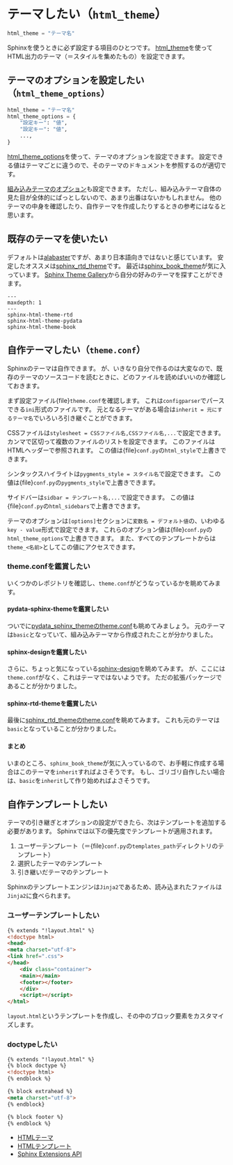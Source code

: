 # テーマしたい（``html_theme``）

```python
html_theme = "テーマ名"
```

Sphinxを使うときに必ず設定する項目のひとつです。
[html_theme](https://www.sphinx-doc.org/ja/master/usage/configuration.html#confval-html_theme)を使ってHTML出力のテーマ（＝スタイルを集めたもの）を設定できます。


## テーマのオプションを設定したい（``html_theme_options``）

```python
html_theme = "テーマ名"
html_theme_options = {
    "設定キー": "値",
    "設定キー": "値",
    ...,
}
```

[html_theme_options](https://www.sphinx-doc.org/ja/master/usage/configuration.html#confval-html_theme_options)を使って、テーマのオプションを設定できます。
設定できる値はテーマごとに違うので、そのテーマのドキュメントを参照するのが適切です。

[組み込みテーマのオプション](https://www.sphinx-doc.org/ja/master/usage/theming.html#builtin-themes)も設定できます。
ただし、組み込みテーマ自体の見た目が全体的にぱっとしないので、あまり出番はないかもしれません。
他のテーマの中身を確認したり、自作テーマを作成したりするときの参考にはなると思います。

## 既存のテーマを使いたい

デフォルトは[alabaster](https://alabaster.readthedocs.io/en/latest/)ですが、あまり日本語向きではないと感じています。
安定したオススメは[sphinx_rtd_theme](https://sphinx-rtd-theme.readthedocs.io/en/stable/)です。
最近は[sphinx_book_theme](https://sphinx-book-theme.readthedocs.io/en/stable/)が気に入っています。
[Sphinx Theme Gallery](https://sphinx-themes.readthedocs.io/en/latest/)から自分の好みのテーマを探すことができます。

```{toctree}
---
maxdepth: 1
---
sphinx-html-theme-rtd
sphinx-html-theme-pydata
sphinx-html-theme-book
```

## 自作テーマしたい（``theme.conf``）

Sphinxのテーマは自作できます。
が、いきなり自分で作るのは大変なので、既存のテーマのソースコードを読むときに、どのファイルを読めばいいのか確認しておきます。

まず設定ファイル{file}`theme.conf`を確認します。
これは``configparser``でパースできる``ini``形式のファイルです。
元となるテーマがある場合は``inherit = 元にするテーマ名``でいろいろ引き継ぐことができます。

CSSファイルは``stylesheet = CSSファイル名,CSSファイル名,...``で設定できます。
カンマで区切って複数のファイルのリストを設定できます。
このファイルはHTMLヘッダーで参照されます。
この値は{file}`conf.py`の``html_style``で上書きできます。

シンタックスハイライトは``pygments_style = スタイル名``で設定できます。
この値は{file}`conf.py`の``pygments_style``で上書きできます。

サイドバーは``sidbar = テンプレート名,...``で設定できます。
この値は{file}`conf.py`の``html_sidebars``で上書きできます。

テーマのオプションは``[options]``セクションに``変数名 = デフォルト値``の、いわゆる``key - value``形式で設定できます。
これらのオプション値は{file}`conf.py`の``html_theme_options``で上書きできます。
また、すべてのテンプレートからは``theme_<名前>``としてこの値にアクセスできます。

### theme.confを鑑賞したい

いくつかのレポジトリを確認し、``theme.conf``がどうなっているかを眺めてみます。



#### pydata-sphinx-themeを鑑賞したい

ついでに[pydata_sphinx_themeのtheme.conf](https://github.com/pydata/pydata-sphinx-theme/blob/main/src/pydata_sphinx_theme/theme/pydata_sphinx_theme/theme.conf)も眺めてみましょう。
元のテーマは``basic``となっていて、組み込みテーマから作成されたことが分かりました。

#### sphinx-designを鑑賞したい

さらに、ちょっと気になっている[sphinx-design](https://github.com/executablebooks/sphinx-design)を眺めてみます。
が、ここには``theme.conf``がなく、これはテーマではないようです。
ただの拡張パッケージであることが分かりました。

#### sphinx-rtd-themeを鑑賞したい

最後に[sphinx_rtd_themeのtheme.conf](https://github.com/readthedocs/sphinx_rtd_theme/blob/master/sphinx_rtd_theme/theme.conf)を眺めてみます。
これも元のテーマは``basic``となっていることが分かりました。

#### まとめ

いまのところ、``sphinx_book_theme``が気に入っているので、お手軽に作成する場合はこのテーマを``inherit``すればよさそうです。
もし、ゴリゴリ自作したい場合は、``basic``を``inherit``して作り始めればよさそうです。

## 自作テンプレートしたい

テーマの引き継ぎとオプションの設定ができたら、次はテンプレートを追加する必要があります。
Sphinxでは以下の優先度でテンプレートが適用されます。

1. ユーザーテンプレート（＝{file}`conf.py`の``templates_path``ディレクトリのテンプレート）
2. 選択したテーマのテンプレート
3. 引き継いだテーマのテンプレート

Sphinxのテンプレートエンジンは``Jinja2``であるため、読み込まれたファイルは``Jinja2``に食べられます。

### ユーザーテンプレートしたい

```html
{% extends "!layout.html" %}
<!doctype html>
<head>
<meta charset="utf-8">
<link href=".css">
</head>
    <div class="container">
    <main></main>
    <footer></footer>
    </div>
    <script></script>
</html>
```

``layout.html``というテンプレートを作成し、その中のブロック要素をカスタマイズします。

### doctypeしたい

```html
{% extends "!layout.html" %}
{% block doctype %}
<!doctype html>
{% endblock %}

{% block extrahead %}
<meta charset="utf-8">
{% endblock}

{% block footer %}
{% endblock %}
```

- [HTMLテーマ](https://www.sphinx-doc.org/ja/master/development/theming.html)
- [HTMLテンプレート](https://www.sphinx-doc.org/ja/master/development/templating.html)
- [Sphinx Extensions API](https://www.sphinx-doc.org/ja/master/extdev/index.html#dev-extensions)
